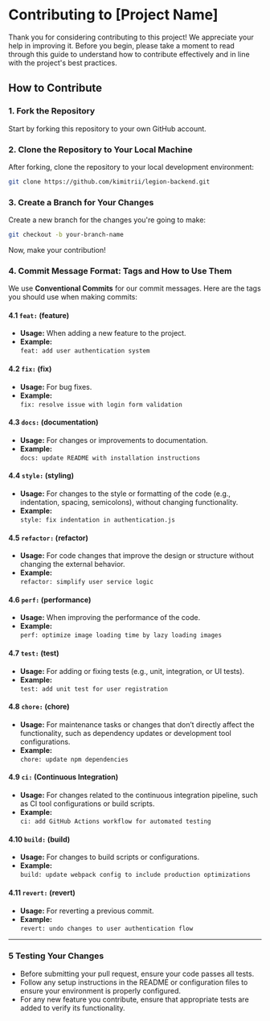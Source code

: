 # Contributing to [Project Name]

Thank you for considering contributing to this project! We appreciate your help in improving it. Before you begin, please take a moment to read through this guide to understand how to contribute effectively and in line with the project's best practices.

## How to Contribute

### 1. Fork the Repository
Start by forking this repository to your own GitHub account.

### 2. Clone the Repository to Your Local Machine
After forking, clone the repository to your local development environment:
```bash
git clone https://github.com/kimitrii/legion-backend.git
````

### 3. Create a Branch for Your Changes
Create a new branch for the changes you're going to make:
```bash
git checkout -b your-branch-name
````

Now, make your contribution!

### 4. Commit Message Format: Tags and How to Use Them

We use **Conventional Commits** for our commit messages. Here are the tags you should use when making commits:

#### 4.1 `feat:` (feature)
- **Usage:** When adding a new feature to the project.
- **Example:**  
  `feat: add user authentication system`

#### 4.2 `fix:` (fix)
- **Usage:** For bug fixes.
- **Example:**  
  `fix: resolve issue with login form validation`

#### 4.3 `docs:` (documentation)
- **Usage:** For changes or improvements to documentation.
- **Example:**  
  `docs: update README with installation instructions`

#### 4.4 `style:` (styling)
- **Usage:** For changes to the style or formatting of the code (e.g., indentation, spacing, semicolons), without changing functionality.
- **Example:**  
  `style: fix indentation in authentication.js`

#### 4.5 `refactor:` (refactor)
- **Usage:** For code changes that improve the design or structure without changing the external behavior.
- **Example:**  
  `refactor: simplify user service logic`

#### 4.6 `perf:` (performance)
- **Usage:** When improving the performance of the code.
- **Example:**  
  `perf: optimize image loading time by lazy loading images`

#### 4.7 `test:` (test)
- **Usage:** For adding or fixing tests (e.g., unit, integration, or UI tests).
- **Example:**  
  `test: add unit test for user registration`

#### 4.8 `chore:` (chore)
- **Usage:** For maintenance tasks or changes that don’t directly affect the functionality, such as dependency updates or development tool configurations.
- **Example:**  
  `chore: update npm dependencies`

#### 4.9 `ci:` (Continuous Integration)
- **Usage:** For changes related to the continuous integration pipeline, such as CI tool configurations or build scripts.
- **Example:**  
  `ci: add GitHub Actions workflow for automated testing`

#### 4.10 `build:` (build)
- **Usage:** For changes to build scripts or configurations.
- **Example:**  
  `build: update webpack config to include production optimizations`

#### 4.11 `revert:` (revert)
- **Usage:** For reverting a previous commit.
- **Example:**  
  `revert: undo changes to user authentication flow`

---

### 5 Testing Your Changes

- Before submitting your pull request, ensure your code passes all tests.
- Follow any setup instructions in the README or configuration files to ensure your environment is properly configured.
- For any new feature you contribute, ensure that appropriate tests are added to verify its functionality.
